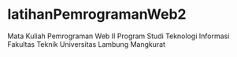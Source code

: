 # latihanPemrogramanWeb2
Mata Kuliah Pemrograman Web II
Program Studi Teknologi Informasi
Fakultas Teknik Universitas Lambung Mangkurat
